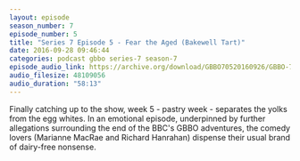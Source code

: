```yaml
---
layout: episode
season_number: 7
episode_number: 5
title: "Series 7 Episode 5 - Fear the Aged (Bakewell Tart)"
date: 2016-09-28 09:46:44
categories: podcast gbbo series-7 season-7
episode_audio_link: https://archive.org/download/GBBO70520160926/GBBO-705--2016-09-26.mp3
audio_filesize: 48109056
audio_duration: "58:13"
---
```

Finally catching up to the show, week 5 - pastry week - separates the yolks from the egg whites. In an emotional episode, underpinned by further allegations surrounding the end of the BBC's GBBO adventures, the comedy lovers (Marianne MacRae and Richard Hanrahan) dispense their usual brand of dairy-free nonsense.
